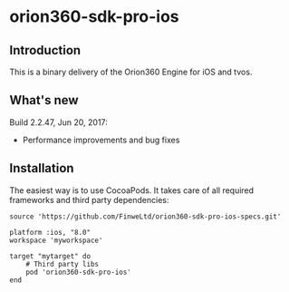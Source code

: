orion360-sdk-pro-ios
==================

Introduction
-------

This is a binary delivery of the Orion360 Engine for iOS and tvos.

What's new
-------
Build 2.2.47, Jun 20, 2017:
* Performance improvements and bug fixes

Installation
-------

The easiest way is to use CocoaPods. It takes care of all required frameworks and third party dependencies:

```
source 'https://github.com/FinweLtd/orion360-sdk-pro-ios-specs.git'

platform :ios, "8.0"
workspace 'myworkspace'

target "mytarget" do
    # Third party libs
    pod 'orion360-sdk-pro-ios'
end
```
